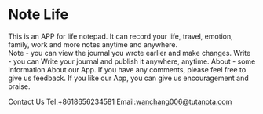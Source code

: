 # Note Life
This is an APP for life notepad. It can record your life, travel, emotion, family, work and more notes anytime and anywhere.  
Note - you can view the journal you wrote earlier and make changes. 
Write - you can Write your journal and publish it anywhere, anytime. 
About - some information About our App. If you have any comments, please feel free to give us feedback. If you like our App, you can give us encouragement and praise.  

Contact Us Tel:+8618656234581 Email:wanchang006@tutanota.com
